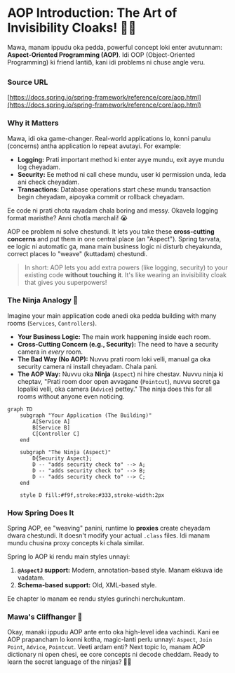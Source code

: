 # AOP Introduction: The Art of Invisibility Cloaks! 🧥✨

Mawa, manam ippudu oka pedda, powerful concept loki enter avutunnam: **Aspect-Oriented Programming (AOP)**. Idi OOP (Object-Oriented Programming) ki friend lantiది, kani idi problems ni chuse angle veru.

### Source URL
[https://docs.spring.io/spring-framework/reference/core/aop.html](https://docs.spring.io/spring-framework/reference/core/aop.html)

### Why it Matters
Mawa, idi oka game-changer. Real-world applications lo, konni panulu (concerns) antha application lo repeat avutayi. For example:
-   **Logging:** Prati important method ki enter ayye mundu, exit ayye mundu log cheyadam.
-   **Security:** Ee method ni call chese mundu, user ki permission unda, leda ani check cheyadam.
-   **Transactions:** Database operations start chese mundu transaction begin cheyadam, aipoyaka commit or rollback cheyadam.

Ee code ni prati chota rayadam chala boring and messy. Okavela logging format maristhe? Anni chotla marchali! 😭

AOP ee problem ni solve chestundi. It lets you take these **cross-cutting concerns** and put them in one central place (an "Aspect"). Spring tarvata, ee logic ni automatic ga, mana main business logic ni disturb cheyakunda, correct places lo "weave" (kuttadam) chestundi.

> In short: AOP lets you add extra powers (like logging, security) to your existing code **without touching it**. It's like wearing an invisibility cloak that gives you superpowers!

### The Ninja Analogy 🥷
Imagine your main application code anedi oka pedda building with many rooms (`Services`, `Controllers`).
-   **Your Business Logic:** The main work happening inside each room.
-   **Cross-Cutting Concern (e.g., Security):** The need to have a security camera in *every* room.
-   **The Bad Way (No AOP):** Nuvvu prati room loki velli, manual ga oka security camera ni install cheyadam. Chala pani.
-   **The AOP Way:** Nuvvu oka **Ninja** (`Aspect`) ni hire chestav. Nuvvu ninja ki cheptav, "Prati room door open avvagane (`Pointcut`), nuvvu secret ga lopaliki velli, oka camera (`Advice`) pettey." The ninja does this for all rooms without anyone even noticing.

```mermaid
graph TD
    subgraph "Your Application (The Building)"
        A[Service A]
        B[Service B]
        C[Controller C]
    end

    subgraph "The Ninja (Aspect)"
        D{Security Aspect};
        D -- "adds security check to" --> A;
        D -- "adds security check to" --> B;
        D -- "adds security check to" --> C;
    end

    style D fill:#f9f,stroke:#333,stroke-width:2px
```

### How Spring Does It
Spring AOP, ee "weaving" panini, runtime lo **proxies** create cheyadam dwara chestundi. It doesn't modify your actual `.class` files. Idi manam mundu chusina proxy concepts ki chala similar.

Spring lo AOP ki rendu main styles unnayi:
1.  **`@AspectJ` support:** Modern, annotation-based style. Manam ekkuva ide vadatam.
2.  **Schema-based support:** Old, XML-based style.

Ee chapter lo manam ee rendu styles gurinchi nerchukuntam.

### Mawa's Cliffhanger 🧗
Okay, manaki ippudu AOP ante ento oka high-level idea vachindi. Kani ee AOP prapancham lo konni kotha, magic-lanti perlu unnayi: `Aspect`, `Join Point`, `Advice`, `Pointcut`. Veeti ardam enti? Next topic lo, manam AOP dictionary ni open chesi, ee core concepts ni decode cheddam. Ready to learn the secret language of the ninjas? 🥷📜
